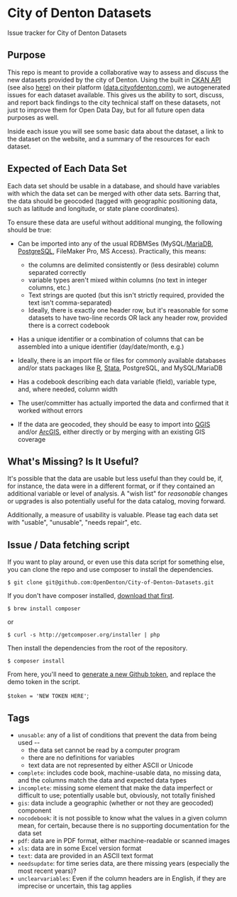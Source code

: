 # City of Denton Datasets
Issue tracker for City of Denton Datasets

## Purpose
This repo is meant to provide a collaborative way to assess and discuss the new datasets provided by the city of Denton. Using the built in [CKAN API](https://github.com/ckan/ckanapi) (see also [here](http://docs.ckan.org/en/latest/api/index.html#action-api-reference)) on their platform ([data.cityofdenton.com](http://data.cityofdenton.com)), we autogenerated issues for each dataset available. This gives us the ability to sort, discuss, and report back findings to the city technical staff on these datasets, not just to improve them for Open Data Day, but for all future open data purposes as well.

Inside each issue you will see some basic data about the dataset, a link to the dataset on the website, and a summary of the resources for each dataset.

## Expected of Each Data Set

Each data set should be usable in a database, and should have variables with which the data set can be merged with other data sets. Barring that, the data should be geocoded (tagged with geographic positioning data, such as latitude and longitude, or state plane coordinates). 

To ensure these data are useful without additional munging, the following should be true:

* Can be imported into any of the usual RDBMSes (MySQL/[MariaDB](https://mariadb.org/), [PostgreSQL](https://www.postgresql.org/), FileMaker Pro, MS Access). Practically, this means: 
  * the columns are delimited consistently or (less desirable) column separated correctly
  * variable types aren't mixed within columns (no text in integer columns, etc.)
  * Text strings are quoted (but this isn't strictly required, provided the text isn't comma-separated)
  * Ideally, there is exactly one header row, but it's reasonable for some datasets to have two-line records OR lack any header row, provided there is a correct codebook

* Has a unique identifier or a combination of columns that can be assembled into a unique identifier (day/date/month, e.g.)

* Ideally, there is an import file or files for commonly available databases and/or stats packages like [R](https://www.r-project.org/), [Stata](http://www.stata.com/), PostgreSQL, and MySQL/MariaDB

* Has a codebook describing each data variable (field), variable type, and, where needed, column width

* The user/committer has actually imported the data and confirmed that it worked without errors

* If the data are geocoded, they should be easy to import into [QGIS](http://qgis.org) and/or [ArcGIS](http://www.esri.com/), either directly or by merging with an existing GIS coverage

## What's Missing? Is It Useful?

It's possible that the data are usable but less useful than they could be, if, for instance, the data were in a different format, or if they contained an additional variable or level of analysis. A "wish list" for *reasonable* changes or upgrades is also potentially useful for the data catalog, moving forward.


Additionally, a measure of usability is valuable. Please tag each data set with "usable", "unusable", "needs repair", etc.

## Issue / Data fetching script
If you want to play around, or even use this data script for something else, you can clone the repo and use composer to install the dependencies.

`$ git clone git@github.com:OpenDenton/City-of-Denton-Datasets.git`

If you don't have composer installed, [download that first](https://getcomposer.org/download/).

`$ brew install composer`

or

`$ curl -s http://getcomposer.org/installer | php`

Then install the dependencies from the root of the repository.

```
$ composer install
```

From here, you'll need to [generate a new Github token](https://github.com/settings/tokens), and replace the demo token in the script.

`$token = 'NEW TOKEN HERE'`;


## Tags

* `unusable`: any of a list of conditions that prevent the data from being used --
  * the data set cannot be read by a computer program
  * there are no definitions for variables
  * text data are not represented by either ASCII or Unicode
* `complete`: includes code book, machine-usable data, no missing data, and the columns match the data and expected data types
* `incomplete`: missing some element that make the data imperfect or difficult to use; potentially usable but, obviously, not totally finished
* `gis`: data include a geographic (whether or not they are geocoded) component
* `nocodebook`: it is not possible to know what the values in a given column mean, for certain, because there is no supporting documentation for the data set
* `pdf`: data are in PDF format, either machine-readable or scanned images
* `xls`: data are in some Excel version format
* `text`: data are provided in an ASCII text format
* `needsupdate`: for time series data, are there missing years (especially the most recent years)?
* `unclearvariables`: Even if the column headers are in English, if they are imprecise or uncertain, this tag applies
